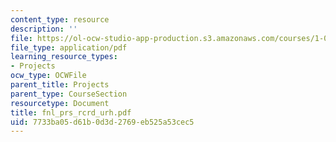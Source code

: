 ```yaml
---
content_type: resource
description: ''
file: https://ol-ocw-studio-app-production.s3.amazonaws.com/courses/1-054-mechanics-and-design-of-concrete-structures-spring-2004/7733ba05d61b0d3d2769eb525a53cec5_fnl_prs_rcrd_urh.pdf
file_type: application/pdf
learning_resource_types:
- Projects
ocw_type: OCWFile
parent_title: Projects
parent_type: CourseSection
resourcetype: Document
title: fnl_prs_rcrd_urh.pdf
uid: 7733ba05-d61b-0d3d-2769-eb525a53cec5
---
```

